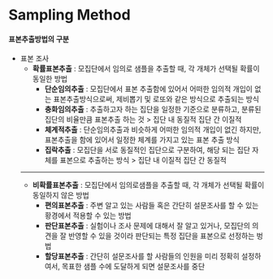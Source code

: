Sampling Method
===

#### 표본추출방법의 구분
+ 표본 조사
  + **확률표본추출** : 모집단에서 임의로 샘플을 추출할 때, 각 개체가 선택될 확률이 동일한 방법
    + **단순임의추출** : 모집단에서 표본 추출함에 있어서 어떠한 임의적 개입이 없는 표본추출방식으로써, 제비뽑기 및 로또와 같은 방식으로 추출되는 방식   
    + **충화임의추출** : 추출하고자 하는 집단을 일정한 기준으로 분류하고, 분류된 집단의 비율만큼 표본추출 하는 것 > 집단 내 동질적 집단 간 이질적    
    + **체계적추출** : 단순임의추출과 비슷하게 어떠한 임의적 개입이 없긴 하지만, 표본추출을 함에 있어서 일정한 체계를 가지고 있는 표본 추출 방식    
    + **집락추출** : 모집단을 서로 동질적인 집단으로 구분하여, 해당 되는 집단 자체를 표본으로 추출하는 방식 > 집단 내 이질적 집단 간 동질적   
  -----
  + **비확률표본추출** : 모집단에서 임의로샘플을 추출할 때, 각 개체가 선택될 확률이 동일하지 않은 방법   
    + **편의표본추출** : 주변 알고 있는 사람들 혹은 간단히 설문조사를 할 수 있는 황경에서 적용할 수 있는 방법   
    + **판단표본추출** : 실험이나 조사 문제에 대해서 잘 알고 있거나, 모집단의 의견을 잘 반영할 수 있을 것이라 판단되는 특정 집단을 표본으로 선정하는 벙법
    + **할당표본추출** : 간단히 설문조사를 할 사람들의 인원을 미리 정확히 설정하여서, 목표한 샘플 수에 도달하게 되면 설문조사를 중단 
 
